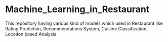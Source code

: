 # Machine_Learning_in_Restaurant
This repository having various kind of models which used in Restaurant like Rating Prediction, Recommendations System, Cuisine Classification, Location based Analysis 
